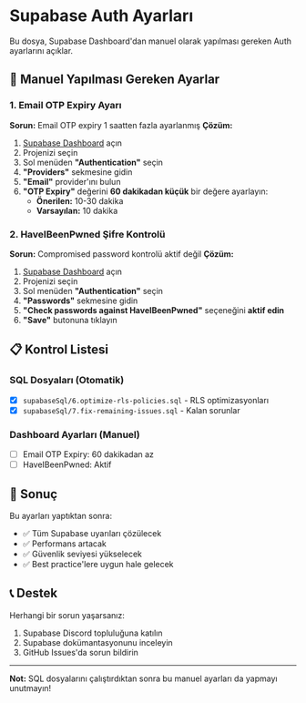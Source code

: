 # Supabase Auth Ayarları

Bu dosya, Supabase Dashboard'dan manuel olarak yapılması gereken Auth ayarlarını açıklar.

## 🔧 Manuel Yapılması Gereken Ayarlar

### 1. Email OTP Expiry Ayarı

**Sorun:** Email OTP expiry 1 saatten fazla ayarlanmış
**Çözüm:** 

1. [Supabase Dashboard](https://supabase.com/dashboard) açın
2. Projenizi seçin
3. Sol menüden **"Authentication"** seçin
4. **"Providers"** sekmesine gidin
5. **"Email"** provider'ını bulun
6. **"OTP Expiry"** değerini **60 dakikadan küçük** bir değere ayarlayın:
   - **Önerilen:** 10-30 dakika
   - **Varsayılan:** 10 dakika

### 2. HaveIBeenPwned Şifre Kontrolü

**Sorun:** Compromised password kontrolü aktif değil
**Çözüm:**

1. [Supabase Dashboard](https://supabase.com/dashboard) açın
2. Projenizi seçin
3. Sol menüden **"Authentication"** seçin
4. **"Passwords"** sekmesine gidin
5. **"Check passwords against HaveIBeenPwned"** seçeneğini **aktif edin**
6. **"Save"** butonuna tıklayın

## 📋 Kontrol Listesi

### SQL Dosyaları (Otomatik)
- [x] `supabaseSql/6.optimize-rls-policies.sql` - RLS optimizasyonları
- [x] `supabaseSql/7.fix-remaining-issues.sql` - Kalan sorunlar

### Dashboard Ayarları (Manuel)
- [ ] Email OTP Expiry: 60 dakikadan az
- [ ] HaveIBeenPwned: Aktif

## 🚀 Sonuç

Bu ayarları yaptıktan sonra:
- ✅ Tüm Supabase uyarıları çözülecek
- ✅ Performans artacak
- ✅ Güvenlik seviyesi yükselecek
- ✅ Best practice'lere uygun hale gelecek

## 📞 Destek

Herhangi bir sorun yaşarsanız:
1. Supabase Discord topluluğuna katılın
2. Supabase dokümantasyonunu inceleyin
3. GitHub Issues'da sorun bildirin

---

**Not:** SQL dosyalarını çalıştırdıktan sonra bu manuel ayarları da yapmayı unutmayın! 